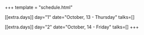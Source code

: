 +++
template = "schedule.html"

[[extra.days]]
	day="1"
	date="October, 13 - Thursday"
	talks=[]
					
[[extra.days]]
	day="2"
	date="October, 14 - Friday"
	talks=[]
+++
